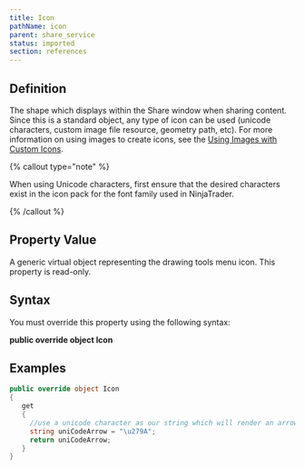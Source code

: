 ```yaml
---
title: Icon
pathName: icon
parent: share_service
status: imported
section: references
---
```


## Definition

The shape which displays within the Share window when sharing content. Since this is a standard object, any type of icon can be used (unicode characters, custom image file resource, geometry path, etc). For more information on using images to create icons, see the [Using Images with Custom Icons](using_images_and_geometry_with_custom_icons).

{% callout type="note" %}

When using Unicode characters, first ensure that the desired characters exist in the icon pack for the font family used in NinjaTrader.

{% /callout %}

## Property Value

A generic virtual object representing the drawing tools menu icon. This property is read-only.

## Syntax

You must override this property using the following syntax:

**public override object Icon**

## Examples

```csharp
public override object Icon
{         
   get 
   {
     //use a unicode character as our string which will render an arrow
     string uniCodeArrow = "\u279A";             
     return uniCodeArrow; 
   }   
}
```
